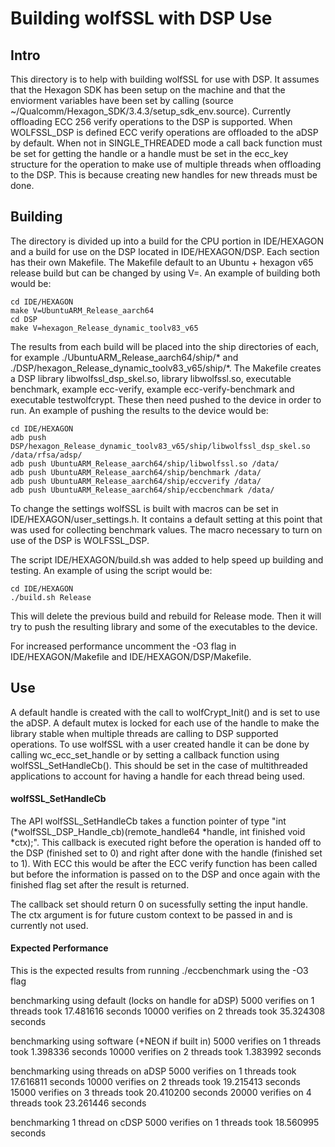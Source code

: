 # Building wolfSSL with DSP Use

## Intro
This directory is to help with building wolfSSL for use with DSP. It assumes that the Hexagon SDK has been setup on the machine and that the enviorment variables have been set by calling (source ~/Qualcomm/Hexagon_SDK/3.4.3/setup_sdk_env.source). Currently offloading ECC 256 verify operations to the DSP is supported. When WOLFSSL_DSP is defined ECC verify operations are offloaded to the aDSP by default. When not in SINGLE_THREADED mode a call back function must be set for getting the handle or a handle must be set in the ecc_key structure for the operation to make use of multiple threads when offloading to the DSP. This is because creating new handles for new threads must be done.


## Building
The directory is divided up into a build for the CPU portion in IDE/HEXAGON and a build for use on the DSP located in IDE/HEXAGON/DSP. Each section has their own Makefile. The Makefile default to an Ubuntu + hexagon v65 release build but can be changed by using V=<build type>. An example of building both would be:

```
cd IDE/HEXAGON
make V=UbuntuARM_Release_aarch64
cd DSP
make V=hexagon_Release_dynamic_toolv83_v65
```

The results from each build will be placed into the ship directories of each, for example ./UbuntuARM_Release_aarch64/ship/* and ./DSP/hexagon_Release_dynamic_toolv83_v65/ship/*.
The Makefile creates a DSP library libwolfssl_dsp_skel.so, library libwolfssl.so, executable benchmark, example ecc-verify, example ecc-verify-benchmark and executable testwolfcrypt.
These then need pushed to the device in order to run. An example of pushing the results to the device would be:

```
cd IDE/HEXAGON
adb push DSP/hexagon_Release_dynamic_toolv83_v65/ship/libwolfssl_dsp_skel.so /data/rfsa/adsp/
adb push UbuntuARM_Release_aarch64/ship/libwolfssl.so /data/
adb push UbuntuARM_Release_aarch64/ship/benchmark /data/
adb push UbuntuARM_Release_aarch64/ship/eccverify /data/
adb push UbuntuARM_Release_aarch64/ship/eccbenchmark /data/
```

To change the settings wolfSSL is built with macros can be set in IDE/HEXAGON/user_settings.h. It contains a default setting at this point that was used for collecting benchmark values. The macro necessary to turn on use of the DSP is WOLFSSL_DSP.


The script IDE/HEXAGON/build.sh was added to help speed up building and testing. An example of using the script would be:

```
cd IDE/HEXAGON
./build.sh Release
```

This will delete the previous build and rebuild for Release mode. Then it will try to push the resulting library and some of the executables to the device.


For increased performance uncomment the -O3 flag in IDE/HEXAGON/Makefile and IDE/HEXAGON/DSP/Makefile.

## Use

A default handle is created with the call to wolfCrypt_Init() and is set to use the aDSP. A default mutex is locked for each use of the handle to make the library stable when multiple threads are calling to DSP supported operations.
To use wolfSSL with a user created handle it can be done by calling wc_ecc_set_handle or by setting a callback function using wolfSSL_SetHandleCb(). This should be set in the case of multithreaded applications to account for having a handle for each thread being used.


#### wolfSSL_SetHandleCb
The API wolfSSL_SetHandleCb takes a function pointer of type "int (*wolfSSL_DSP_Handle_cb)(remote_handle64 *handle, int finished void *ctx);". This callback is executed right before the operation is handed off to the DSP (finished set to 0) and right after done with the handle (finished set to 1). With ECC this would be after the ECC verify function has been called but before the information is passed on to the DSP and once again with the finished flag set after the result is returned.

The callback set should return 0 on sucessfully setting the input handle. The ctx argument is for future custom context to be passed in and is currently not used.

#### Expected Performance
This is the expected results from running ./eccbenchmark using the -O3 flag

benchmarking using default (locks on handle for aDSP)
5000 verifies on 1 threads took 17.481616 seconds
10000 verifies on 2 threads took 35.324308 seconds

benchmarking using software (+NEON if built in)
5000 verifies on 1 threads took 1.398336 seconds
10000 verifies on 2 threads took 1.383992 seconds

benchmarking using threads on aDSP
5000 verifies on 1 threads took 17.616811 seconds
10000 verifies on 2 threads took 19.215413 seconds
15000 verifies on 3 threads took 20.410200 seconds
20000 verifies on 4 threads took 23.261446 seconds

benchmarking 1 thread on cDSP
5000 verifies on 1 threads took 18.560995 seconds 


